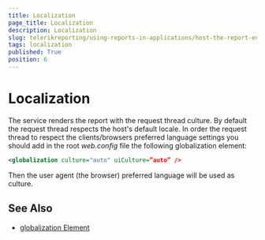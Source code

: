 ```yaml
---
title: Localization
page_title: Localization 
description: Localization
slug: telerikreporting/using-reports-in-applications/host-the-report-engine-remotely/telerik-reporting-rest-services/localization
tags: localization
published: True
position: 6
---
```


# Localization

The service renders the report with the request thread culture. By default the request thread respects the host's default locale. In order the request thread to respect the clients/browsers preferred language settings you should add in the root _web.config_ file the following globalization element: 
    
````xml
<globalization culture="auto" uiCulture=”auto” />
````

Then the user agent (the browser) preferred language will be used as culture. 

## See Also

* [globalization Element](http://msdn.microsoft.com/en-us/library/hy4kkhe0(v=vs.85).aspx)
